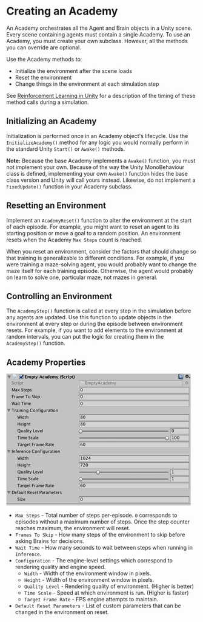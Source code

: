 # Creating an Academy

An Academy orchestrates all the Agent and Brain objects in a Unity scene. Every scene containing agents must contain a single Academy. To use an Academy, you must create your own subclass. However, all the methods you can override are optional. 

Use the Academy methods to:

* Initialize the environment after the scene loads
* Reset the environment
* Change things in the environment at each simulation step

See [Reinforcement Learning in Unity](Learning-Environment-Design.md) for a description of the timing of these method calls during a simulation.

## Initializing an Academy

Initialization is performed once in an Academy object's lifecycle. Use the `InitializeAcademy()` method for any logic you would normally perform in the standard Unity `Start()` or `Awake()` methods. 

**Note:** Because the base Academy implements a `Awake()` function, you must not implement your own. Because of the way the Unity MonoBehaviour class is defined, implementing your own `Awake()` function hides the base class version and Unity will call yours instead. Likewise, do not implement a `FixedUpdate()` function in your Academy subclass.

## Resetting an Environment

Implement an `AcademyReset()` function to alter the environment at the start of each episode. For example, you might want to reset an agent to its starting position or move a goal to a random position. An environment resets when the Academy `Max Steps` count is reached. 

When you reset an environment, consider the factors that should change so that training is generalizable to different conditions. For example, if you were training a maze-solving agent, you would probably want to change the maze itself for each training episode. Otherwise, the agent would probably on learn to solve one, particular maze, not mazes in general.

## Controlling an Environment

The `AcademyStep()` function is called at every step in the simulation before any agents are updated. Use this function to update objects in the environment at every step or during the episode between environment resets. For example, if you want to add elements to the environment at random intervals, you can put the logic for creating them in the `AcademyStep()` function.

## Academy Properties

![Academy Inspector](images/academy.png)

* `Max Steps` - Total number of steps per-episode. `0` corresponds to episodes without a maximum number of steps. Once the step counter reaches maximum, the environment will reset.
* `Frames To Skip` - How many steps of the environment to skip before asking Brains for decisions.
* `Wait Time` - How many seconds to wait between steps when running in `Inference`.
* `Configuration` - The engine-level settings which correspond to rendering quality and engine speed.
    * `Width` - Width of the environment window in pixels.
    * `Height` - Width of the environment window in pixels.
    * `Quality Level` - Rendering quality of environment. (Higher is better)
    * `Time Scale` - Speed at which environment is run. (Higher is faster)
    * `Target Frame Rate` - FPS engine attempts to maintain. 
* `Default Reset Parameters` - List of custom parameters that can be changed in the environment on reset.
